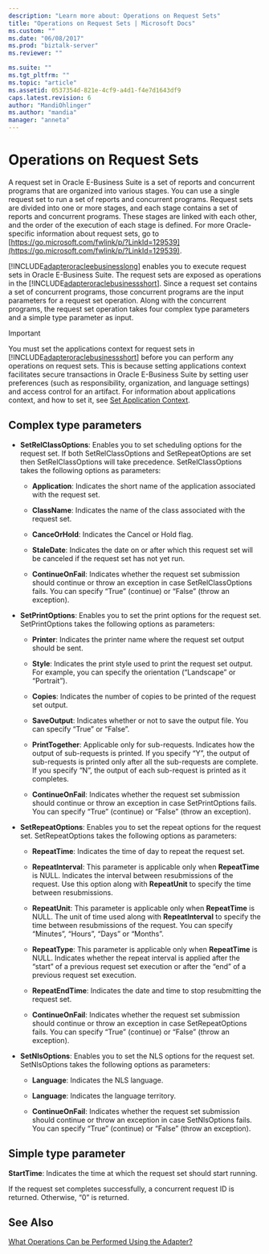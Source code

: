 ```yaml
---
description: "Learn more about: Operations on Request Sets"
title: "Operations on Request Sets | Microsoft Docs"
ms.custom: ""
ms.date: "06/08/2017"
ms.prod: "biztalk-server"
ms.reviewer: ""

ms.suite: ""
ms.tgt_pltfrm: ""
ms.topic: "article"
ms.assetid: 0537354d-821e-4cf9-a4d1-f4e7d1643df9
caps.latest.revision: 6
author: "MandiOhlinger"
ms.author: "mandia"
manager: "anneta"
---
```

# Operations on Request Sets
A request set in Oracle E-Business Suite is a set of reports and concurrent programs that are organized into various stages. You can use a single request set to run a set of reports and concurrent programs. Request sets are divided into one or more stages, and each stage contains a set of reports and concurrent programs. These stages are linked with each other, and the order of the execution of each stage is defined. For more Oracle-specific information about request sets, go to [https://go.microsoft.com/fwlink/p/?LinkId=129539](https://go.microsoft.com/fwlink/p/?LinkId=129539).

 [!INCLUDE[adapteroracleebusinesslong](../../includes/adapteroracleebusinesslong-md.md)] enables you to execute request sets in Oracle E-Business Suite. The request sets are exposed as operations in the [!INCLUDE[adapteroraclebusinessshort](../../includes/adapteroraclebusinessshort-md.md)]. Since a request set contains a set of concurrent programs, those concurrent programs are the input parameters for a request set operation. Along with the concurrent programs, the request set operation takes four complex type parameters and a simple type parameter as input.

> [!IMPORTANT]
>  You must set the applications context for request sets in [!INCLUDE[adapteroraclebusinessshort](../../includes/adapteroraclebusinessshort-md.md)] before you can perform any operations on request sets. This is because setting applications context facilitates secure transactions in Oracle E-Business Suite by setting user preferences (such as responsibility, organization, and language settings) and access control for an artifact. For information about applications context, and how to set it, see [Set Application Context](../../adapters-and-accelerators/adapter-oracle-ebs/set-application-context.md).

## Complex type parameters

-   **SetRelClassOptions**: Enables you to set scheduling options for the request set. If both SetRelClassOptions and SetRepeatOptions are set then SetRelClassOptions will take precedence. SetRelClassOptions takes the following options as parameters:

    -   **Application**: Indicates the short name of the application associated with the request set.

    -   **ClassName**: Indicates the name of the class associated with the request set.

    -   **CanceOrHold**: Indicates the Cancel or Hold flag.

    -   **StaleDate**: Indicates the date on or after which this request set will be canceled if the request set has not yet run.

    -   **ContinueOnFail**: Indicates whether the request set submission should continue or throw an exception in case SetRelClassOptions fails. You can specify “True” (continue) or “False” (throw an exception).

-   **SetPrintOptions**: Enables you to set the print options for the request set. SetPrintOptions takes the following options as parameters:

    -   **Printer**: Indicates the printer name where the request set output should be sent.

    -   **Style**: Indicates the print style used to print the request set output. For example, you can specify the orientation (“Landscape” or “Portrait”).

    -   **Copies**: Indicates the number of copies to be printed of the request set output.

    -   **SaveOutput**: Indicates whether or not to save the output file. You can specify “True” or “False”.

    -   **PrintTogether**: Applicable only for sub-requests. Indicates how the output of sub-requests is printed. If you specify “Y”, the output of sub-requests is printed only after all the sub-requests are complete. If you specify “N”, the output of each sub-request is printed as it completes.

    -   **ContinueOnFail**: Indicates whether the request set submission should continue or throw an exception in case SetPrintOptions fails. You can specify “True” (continue) or “False” (throw an exception).

-   **SetRepeatOptions**: Enables you to set the repeat options for the request set. SetRepeatOptions takes the following options as parameters:

    -   **RepeatTime**: Indicates the time of day to repeat the request set.

    -   **RepeatInterval**: This parameter is applicable only when **RepeatTime** is NULL. Indicates the interval between resubmissions of the request. Use this option along with **RepeatUnit** to specify the time between resubmissions.

    -   **RepeatUnit**: This parameter is applicable only when **RepeatTime** is NULL. The unit of time used along with **RepeatInterval** to specify the time between resubmissions of the request. You can specify “Minutes”, “Hours”, “Days” or “Months”.

    -   **RepeatType**: This parameter is applicable only when **RepeatTime** is NULL. Indicates whether the repeat interval is applied after the “start” of a previous request set execution or after the “end” of a previous request set execution.

    -   **RepeatEndTime**: Indicates the date and time to stop resubmitting the request set.

    -   **ContinueOnFail**: Indicates whether the request set submission should continue or throw an exception in case SetRepeatOptions fails. You can specify “True” (continue) or “False” (throw an exception).

-   **SetNlsOptions**: Enables you to set the NLS options for the request set. SetNlsOptions takes the following options as parameters:

    -   **Language**: Indicates the NLS language.

    -   **Language**: Indicates the language territory.

    -   **ContinueOnFail**: Indicates whether the request set submission should continue or throw an exception in case SetNlsOptions fails. You can specify “True” (continue) or “False” (throw an exception).

## Simple type parameter

 **StartTime**: Indicates the time at which the request set should start running.

 If the request set completes successfully, a concurrent request ID is returned. Otherwise, “0” is returned.

## See Also
 [What Operations Can be Performed Using the Adapter?](https://msdn.microsoft.com/library/cc185219(v=bts.10).aspx)
